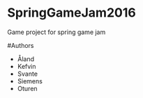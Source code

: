 # SpringGameJam2016
Game project for spring game jam


#Authors
 - Åland
 - Kefvin
 - Svante
 - Siemens
 - Oturen
